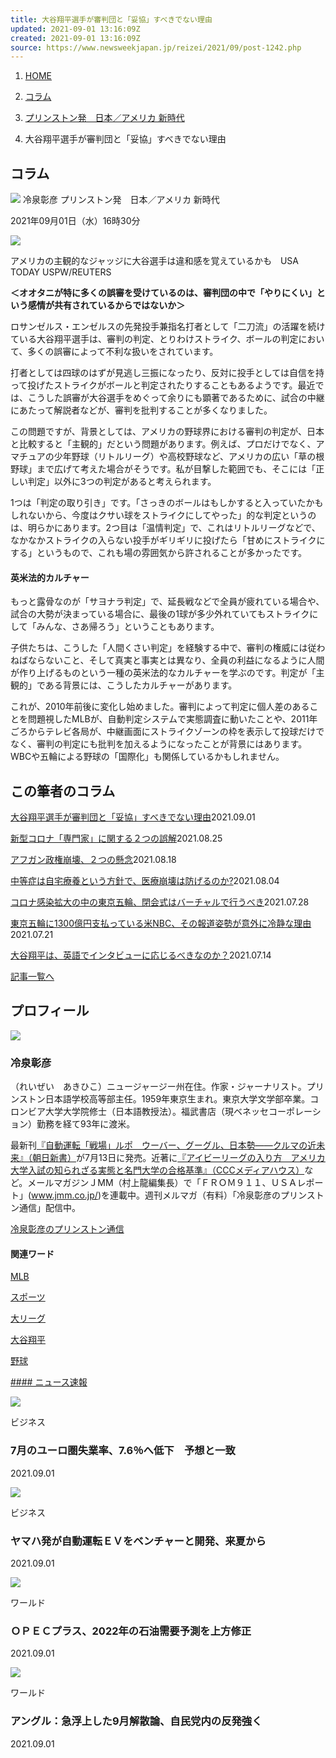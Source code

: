 ```yaml
---
title: 大谷翔平選手が審判団と「妥協」すべきでない理由
updated: 2021-09-01 13:16:09Z
created: 2021-09-01 13:16:09Z
source: https://www.newsweekjapan.jp/reizei/2021/09/post-1242.php
---
```


1. [HOME](https://www.newsweekjapan.jp/)

2. [コラム](https://www.newsweekjapan.jp/column/)
3. [プリンストン発　日本／アメリカ 新時代](https://www.newsweekjapan.jp/reizei/)
4. 大谷翔平選手が審判団と「妥協」すべきでない理由

## コラム

![](https://www.newsweekjapan.jp/reizei//img/blogThum.jpg)
冷泉彰彦 プリンストン発　日本／アメリカ 新時代

2021年09月01日（水）16時30分

![](https://www.newsweekjapan.jp/reizei/assets_c/2021/09/shohei210901-ball-thumb-720xauto-267610.jpg)

アメリカの主観的なジャッジに大谷選手は違和感を覚えているかも　USA TODAY USPW/REUTERS

**＜オオタニが特に多くの誤審を受けているのは、審判団の中で「やりにくい」という感情が共有されているからではないか＞**

ロサンゼルス・エンゼルスの先発投手兼指名打者として「二刀流」の活躍を続けている大谷翔平選手は、審判の判定、とりわけストライク、ボールの判定において、多くの誤審によって不利な扱いをされています。

打者としては四球のはずが見逃し三振になったり、反対に投手としては自信を持って投げたストライクがボールと判定されたりすることもあるようです。最近では、こうした誤審が大谷選手をめぐって余りにも顕著であるために、試合の中継にあたって解説者などが、審判を批判することが多くなりました。

この問題ですが、背景としては、アメリカの野球界における審判の判定が、日本と比較すると「主観的」だという問題があります。例えば、プロだけでなく、アマチュアの少年野球（リトルリーグ）や高校野球など、アメリカの広い「草の根野球」まで広げて考えた場合がそうです。私が目撃した範囲でも、そこには「正しい判定」以外に3つの判定があると考えられます。

1つは「判定の取り引き」です。「さっきのボールはもしかすると入っていたかもしれないから、今度はクサい球をストライクにしてやった」的な判定というのは、明らかにあります。2つ目は「温情判定」で、これはリトルリーグなどで、なかなかストライクの入らない投手がギリギリに投げたら「甘めにストライクにする」というもので、これも場の雰囲気から許されることが多かったです。

#### 英米法的カルチャー

もっと露骨なのが「サヨナラ判定」で、延長戦などで全員が疲れている場合や、試合の大勢が決まっている場合に、最後の1球が多少外れていてもストライクにして「みんな、さあ帰ろう」ということもあります。

子供たちは、こうした「人間くさい判定」を経験する中で、審判の権威には従わねばならないこと、そして真実と事実とは異なり、全員の利益になるように人間が作り上げるものという一種の英米法的なカルチャーを学ぶのです。判定が「主観的」である背景には、こうしたカルチャーがあります。

これが、2010年前後に変化し始めました。審判によって判定に個人差のあることを問題視したMLBが、自動判定システムで実態調査に動いたことや、2011年ごろからテレビ各局が、中継画面にストライクゾーンの枠を表示して投球だけでなく、審判の判定にも批判を加えるようになったことが背景にはあります。WBCや五輪による野球の「国際化」も関係しているかもしれません。

## この筆者のコラム

[大谷翔平選手が審判団と「妥協」すべきでない理由](https://www.newsweekjapan.jp/reizei/2021/09/post-1242.php)2021.09.01

[新型コロナ「専門家」に関する２つの誤解](https://www.newsweekjapan.jp/reizei/2021/08/post-1241.php)2021.08.25

[アフガン政権崩壊、２つの懸念](https://www.newsweekjapan.jp/reizei/2021/08/post-1240.php)2021.08.18

[中等症は自宅療養という方針で、医療崩壊は防げるのか?](https://www.newsweekjapan.jp/reizei/2021/08/post-1239.php)2021.08.04

[コロナ感染拡大の中の東京五輪、閉会式はバーチャルで行うべき](https://www.newsweekjapan.jp/reizei/2021/07/post-1238.php)2021.07.28

[東京五輪に1300億円支払っている米NBC、その報道姿勢が意外に冷静な理由](https://www.newsweekjapan.jp/reizei/2021/07/1300nbc.php)2021.07.21

[大谷翔平は、英語でインタビューに応じるべきなのか？](https://www.newsweekjapan.jp/reizei/2021/07/post-1237.php)2021.07.14

[記事一覧へ](https://www.newsweekjapan.jp/reizei/)

## プロフィール

![](https://www.newsweekjapan.jp/reizei//img/blogThum.jpg)

### 冷泉彰彦

（れいぜい　あきひこ）ニュージャージー州在住。作家・ジャーナリスト。プリンストン日本語学校高等部主任。1959年東京生まれ。東京大学文学部卒業。コロンビア大学大学院修士（日本語教授法）。福武書店（現ベネッセコーポレーション）勤務を経て93年に渡米。

最新刊[『自動運転「戦場」ルポ　ウーバー、グーグル、日本勢――クルマの近未来』（朝日新書）](https://publications.asahi.com/ecs/detail/?item_id=20198)が7月13日に発売。近著に[『アイビーリーグの入り方　アメリカ大学入試の知られざる実態と名門大学の合格基準』（CCCメディアハウス）](http://books.cccmh.co.jp/list/detail/1470/)など。メールマガジンＪMM（村上龍編集長）で「ＦＲＯＭ９１１、ＵＳＡレポート」(www.jmm.co.jp/)を連載中。週刊メルマガ（有料）「冷泉彰彦のプリンストン通信」配信中。

[冷泉彰彦のプリンストン通信](http://www.mag2.com/m/0001628903.html)

#### 関連ワード

[MLB](https://www.newsweekjapan.jp/tagsearch/MLB)

[スポーツ](https://www.newsweekjapan.jp/tagsearch/%E3%82%B9%E3%83%9D%E3%83%BC%E3%83%84)

[大リーグ](https://www.newsweekjapan.jp/tagsearch/%E5%A4%A7%E3%83%AA%E3%83%BC%E3%82%B0)

[大谷翔平](https://www.newsweekjapan.jp/tagsearch/%E5%A4%A7%E8%B0%B7%E7%BF%94%E5%B9%B3)

[野球](https://www.newsweekjapan.jp/tagsearch/%E9%87%8E%E7%90%83)

 [ #### ニュース速報](https://www.newsweekjapan.jp/headlines/)

![](https://www.newsweekjapan.jp/headlines/assets_c/2021/09/2021-09-01T101321Z_1_LYNXMPEH801NQ_RTROPTP_2_GLOBAL-UNEMPLOYMENT-thumb-186x186-267683.jpg)

ビジネス

### 7月のユーロ圏失業率、7.6％へ低下　予想と一致

2021.09.01

![](https://www.newsweekjapan.jp/headlines/assets_c/2021/09/2021-09-01T101039Z_1_LYNXMPEH801NC_RTROPTP_2_AUTOSHOW-TOKYO-thumb-186x186-267684.jpg)

ビジネス

### ヤマハ発が自動運転ＥＶをベンチャーと開発、来夏から

2021.09.01

![](https://www.newsweekjapan.jp/headlines/assets_c/2021/09/2021-09-01T100701Z_1_LYNXMPEH801N5_RTROPTP_2_OIL-OPEC-SURVEY-thumb-186x186-267685.jpg)

ワールド

### ＯＰＥＣプラス、2022年の石油需要予測を上方修正

2021.09.01

![](https://www.newsweekjapan.jp/headlines/assets_c/2021/09/2021-09-01T095605Z_1_LYNXMPEH801ME_RTROPTP_2_OLYMPICS-2020-SUGA-thumb-186x186-267656.jpg)

ワールド

### アングル：急浮上した9月解散論、自民党内の反発強く

2021.09.01